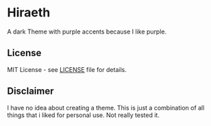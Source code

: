 # Hiraeth

A dark Theme with purple accents because I like purple.

## License

MIT License - see [LICENSE](LICENSE) file for details.

## Disclaimer

I have no idea about creating a theme. This is just a combination of all things that i liked for personal use. Not really tested it.
